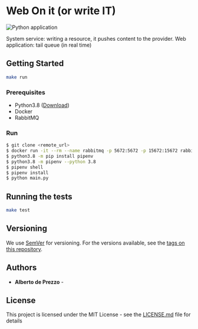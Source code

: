 # Web On it (or write IT) 

![Python application](https://github.com/deeper-x/webonitor/workflows/Python%20application/badge.svg)

System service: writing a resource, it pushes content to the provider.
Web application: tail queue (in real time)   

## Getting Started

```bash
make run
```


### Prerequisites

- Python3.8 ([Download](https://www.python.org/downloads/))
- Docker
- RabbitMQ 

### Run

```bash
$ git clone <remote_url>
$ docker run -it --rm --name rabbitmq -p 5672:5672 -p 15672:15672 rabbitmq:3-management
$ python3.8 -m pip install pipenv
$ python3.8 -m pipenv --python 3.8
$ pipenv shell
$ pipenv install
$ python main.py
```

## Running the tests

```bash
make test
```


## Versioning

We use [SemVer](http://semver.org/) for versioning. For the versions available, see the [tags on this repository](https://github.com/your/project/tags). 

## Authors

* **Alberto de Prezzo** - 

## License

This project is licensed under the MIT License - see the [LICENSE.md](LICENSE.md) file for details



